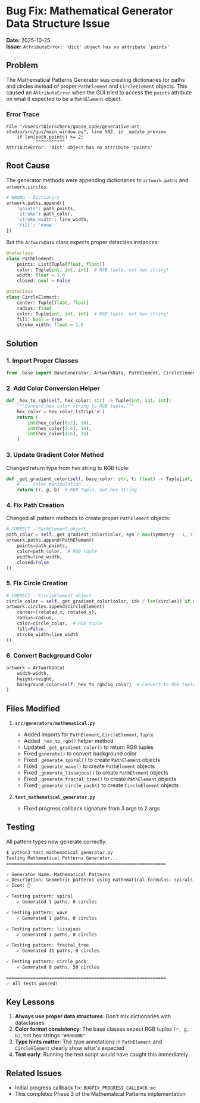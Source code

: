 # Bug Fix: Mathematical Generator Data Structure Issue

**Date:** 2025-10-25  
**Issue:** `AttributeError: 'dict' object has no attribute 'points'`

## Problem

The Mathematical Patterns Generator was creating dictionaries for paths and circles instead of proper `PathElement` and `CircleElement` objects. This caused an `AttributeError` when the GUI tried to access the `points` attribute on what it expected to be a `PathElement` object.

### Error Trace
```
File "/Users/tbierschenk/goose_code/generative-art-studio/src/gui/main_window.py", line 582, in _update_preview
    if len(path.points) >= 2:
           ^^^^^^^^^^^
AttributeError: 'dict' object has no attribute 'points'
```

## Root Cause

The generator methods were appending dictionaries to `artwork.paths` and `artwork.circles`:

```python
# WRONG - Dictionary
artwork.paths.append({
    'points': path_points,
    'stroke': path_color,
    'stroke_width': line_width,
    'fill': 'none'
})
```

But the `ArtworkData` class expects proper dataclass instances:

```python
@dataclass
class PathElement:
    points: List[Tuple[float, float]]
    color: Tuple[int, int, int]  # RGB tuple, not hex string!
    width: float = 1.0
    closed: bool = False

@dataclass
class CircleElement:
    center: Tuple[float, float]
    radius: float
    color: Tuple[int, int, int]  # RGB tuple, not hex string!
    fill: bool = True
    stroke_width: float = 1.0
```

## Solution

### 1. Import Proper Classes
```python
from .base import BaseGenerator, ArtworkData, PathElement, CircleElement
```

### 2. Add Color Conversion Helper
```python
def _hex_to_rgb(self, hex_color: str) -> Tuple[int, int, int]:
    """Convert hex color string to RGB tuple."""
    hex_color = hex_color.lstrip('#')
    return (
        int(hex_color[0:2], 16),
        int(hex_color[2:4], 16),
        int(hex_color[4:6], 16)
    )
```

### 3. Update Gradient Color Method
Changed return type from hex string to RGB tuple:
```python
def _get_gradient_color(self, base_color: str, t: float) -> Tuple[int, int, int]:
    # ... color manipulation ...
    return (r, g, b)  # RGB tuple, not hex string
```

### 4. Fix Path Creation
Changed all pattern methods to create proper `PathElement` objects:

```python
# CORRECT - PathElement object
path_color = self._get_gradient_color(color, sym / max(symmetry - 1, 1)) if use_gradient else self._hex_to_rgb(color)
artwork.paths.append(PathElement(
    points=path_points,
    color=path_color,  # RGB tuple
    width=line_width,
    closed=False
))
```

### 5. Fix Circle Creation
```python
# CORRECT - CircleElement object
circle_color = self._get_gradient_color(color, idx / len(circles)) if use_gradient else self._hex_to_rgb(color)
artwork.circles.append(CircleElement(
    center=(rotated_x, rotated_y),
    radius=radius,
    color=circle_color,  # RGB tuple
    fill=False,
    stroke_width=line_width
))
```

### 6. Convert Background Color
```python
artwork = ArtworkData(
    width=width,
    height=height,
    background_color=self._hex_to_rgb(bg_color)  # Convert to RGB tuple
)
```

## Files Modified

1. **`src/generators/mathematical.py`**
   - Added imports for `PathElement`, `CircleElement`, `Tuple`
   - Added `_hex_to_rgb()` helper method
   - Updated `_get_gradient_color()` to return RGB tuples
   - Fixed `generate()` to convert background color
   - Fixed `_generate_spiral()` to create `PathElement` objects
   - Fixed `_generate_wave()` to create `PathElement` objects
   - Fixed `_generate_lissajous()` to create `PathElement` objects
   - Fixed `_generate_fractal_tree()` to create `PathElement` objects
   - Fixed `_generate_circle_pack()` to create `CircleElement` objects

2. **`test_mathematical_generator.py`**
   - Fixed progress callback signature from 3 args to 2 args

## Testing

All pattern types now generate correctly:

```bash
$ python3 test_mathematical_generator.py
Testing Mathematical Patterns Generator...
============================================================

✓ Generator Name: Mathematical Patterns
✓ Description: Geometric patterns using mathematical formulas: spirals, waves, fractals, and more
✓ Icon: 📐

✓ Testing pattern: spiral
    ✓ Generated 1 paths, 0 circles

✓ Testing pattern: wave
    ✓ Generated 1 paths, 0 circles

✓ Testing pattern: lissajous
    ✓ Generated 1 paths, 0 circles

✓ Testing pattern: fractal_tree
    ✓ Generated 31 paths, 0 circles

✓ Testing pattern: circle_pack
    ✓ Generated 0 paths, 50 circles

============================================================
✅ All tests passed!
```

## Key Lessons

1. **Always use proper data structures**: Don't mix dictionaries with dataclasses
2. **Color format consistency**: The base classes expect RGB tuples `(r, g, b)`, not hex strings `"#RRGGBB"`
3. **Type hints matter**: The type annotations in `PathElement` and `CircleElement` clearly show what's expected
4. **Test early**: Running the test script would have caught this immediately

## Related Issues

- Initial progress callback fix: `BUGFIX_PROGRESS_CALLBACK.md`
- This completes Phase 3 of the Mathematical Patterns implementation

